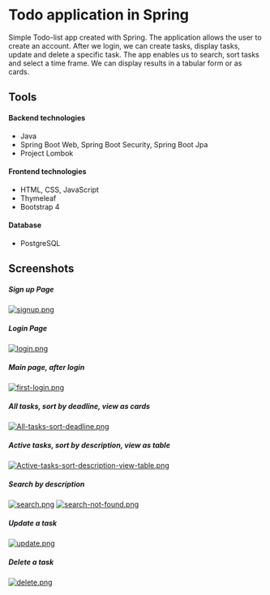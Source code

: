 # Todo application in Spring

Simple Todo-list app created with Spring. The application allows the user to create an account. After we login, we can create tasks, display tasks, update and delete a specific task. The app enables us to search, sort tasks and select a time frame. We can display results in a tabular form or as cards. 

## Tools
#### Backend technologies
- Java
- Spring Boot Web,  Spring Boot Security, Spring Boot Jpa
- Project Lombok

#### Frontend technologies

- HTML, CSS, JavaScript
- Thymeleaf
- Bootstrap 4

#### Database
- PostgreSQL

## Screenshots
##### Sign up Page
[![signup.png](https://i.postimg.cc/9MX6kGXf/signup.png)](https://postimg.cc/TySNL5D8)
##### Login Page
[![login.png](https://i.postimg.cc/2yyf1ngt/login.png)](https://postimg.cc/G8WfNTLP)
##### Main page, after login
[![first-login.png](https://i.postimg.cc/fTcz5Ws3/first-login.png)](https://postimg.cc/xcdV12cY)
##### All tasks, sort by deadline, view as cards 
[![All-tasks-sort-deadline.png](https://i.postimg.cc/KYgsrjXw/All-tasks-sort-deadline.png)](https://postimg.cc/zL8jqJGF)
##### Active tasks, sort by description, view as table
[![Active-tasks-sort-description-view-table.png](https://i.postimg.cc/LXyVfFCh/Active-tasks-sort-description-view-table.png)](https://postimg.cc/cgnYy2NN)
##### Search by description
[![search.png](https://i.postimg.cc/CMBP3JcD/search.png)](https://postimg.cc/F1vVcb5s)
[![search-not-found.png](https://i.postimg.cc/hjxmrJ0J/search-not-found.png)](https://postimg.cc/CBhdMxXY)
##### Update a task
[![update.png](https://i.postimg.cc/nhgMPFrq/update.png)](https://postimg.cc/fV7w3hxb)
##### Delete a task
[![delete.png](https://i.postimg.cc/rFYpDVS7/delete.png)](https://postimg.cc/ykcK5zpT)
